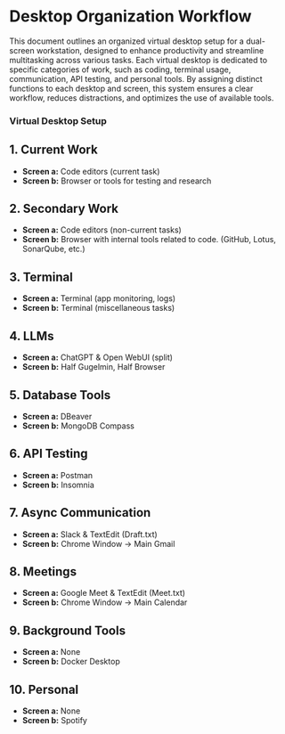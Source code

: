 # Desktop Organization Workflow

This document outlines an organized virtual desktop setup for a dual-screen
workstation, designed to enhance productivity and streamline multitasking
across various tasks. Each virtual desktop is dedicated to specific categories
of work, such as coding, terminal usage, communication, API testing, and
personal tools. By assigning distinct functions to each desktop and screen,
this system ensures a clear workflow, reduces distractions, and optimizes the
use of available tools.

### Virtual Desktop Setup

## 1. Current Work

- **Screen a:** Code editors (current task)
- **Screen b:** Browser or tools for testing and research

## 2. Secondary Work

- **Screen a:** Code editors (non-current tasks)
- **Screen b:** Browser with internal tools related to code. (GitHub, Lotus,
  SonarQube, etc.)

## 3. Terminal

- **Screen a:** Terminal (app monitoring, logs)
- **Screen b:** Terminal (miscellaneous tasks)

## 4. LLMs

- **Screen a:** ChatGPT & Open WebUI (split)
- **Screen b:** Half Gugelmin, Half Browser

## 5. Database Tools

- **Screen a:** DBeaver
- **Screen b:** MongoDB Compass

## 6. API Testing

- **Screen a:** Postman
- **Screen b:** Insomnia

## 7. Async Communication

- **Screen a:** Slack & TextEdit (Draft.txt)
- **Screen b:** Chrome Window -> Main Gmail

## 8. Meetings

- **Screen a:** Google Meet & TextEdit (Meet.txt)
- **Screen b:** Chrome Window -> Main Calendar

## 9. Background Tools

- **Screen a:** None
- **Screen b:** Docker Desktop

## 10. Personal

- **Screen a:** None
- **Screen b:** Spotify

